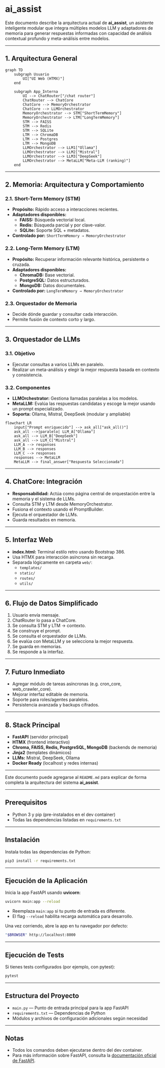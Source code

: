 # ai_assist

Este documento describe la arquitectura actual de **ai_assist**, un asistente inteligente modular que integra múltiples modelos LLM y adaptadores de memoria para generar respuestas informadas con capacidad de análisis contextual profundo y meta-análisis entre modelos.

---

## 1. Arquitectura General

```mermaid
graph TD
    subgraph Usuario
        UI["UI Web (HTMX)"]
    end

    subgraph App_Interna
        UI --> ChatRouter["/chat router"]
        ChatRouter --> ChatCore
        ChatCore --> MemoryOrchestrator
        ChatCore --> LLMOrchestrator
        MemoryOrchestrator --> STM["ShortTermMemory"]
        MemoryOrchestrator --> LTM["LongTermMemory"]
        STM --> FAISS
        STM --> Redis
        STM --> SQLite
        LTM --> ChromaDB
        LTM --> Postgres
        LTM --> MongoDB
        LLMOrchestrator --> LLM1["Ollama"]
        LLMOrchestrator --> LLM2["Mistral"]
        LLMOrchestrator --> LLM3["DeepSeek"]
        LLMOrchestrator --> MetaLLM["Meta-LLM (ranking)"]
    end
```

---

## 2. Memoria: Arquitectura y Comportamiento

### 2.1. Short-Term Memory (STM)

- **Propósito:** Rápido acceso a interacciones recientes.
- **Adaptadores disponibles:**
  - **FAISS:** Búsqueda vectorial local.
  - **Redis:** Búsqueda parcial y por clave-valor.
  - **SQLite:** Soporte SQL + metadatos.
- **Controlado por:** `ShortTermMemory → MemoryOrchestrator`

### 2.2. Long-Term Memory (LTM)

- **Propósito:** Recuperar información relevante histórica, persistente o cruzada.
- **Adaptadores disponibles:**
  - **ChromaDB:** Base vectorial.
  - **PostgreSQL:** Datos estructurados.
  - **MongoDB:** Datos documentales.
- **Controlado por:** `LongTermMemory → MemoryOrchestrator`

### 2.3. Orquestador de Memoria

- Decide dónde guardar y consultar cada interacción.
- Permite fusión de contexto corto y largo.

---

## 3. Orquestador de LLMs

### 3.1. Objetivo

- Ejecutar consultas a varios LLMs en paralelo.
- Realizar un meta-análisis y elegir la mejor respuesta basada en contexto y consistencia.

### 3.2. Componentes

- **LLMOrchestrator:** Gestiona llamadas paralelas a los modelos.
- **MetaLLM:** Evalúa las respuestas candidatas y escoge la mejor usando un prompt especializado.
- **Soporta:** Ollama, Mistral, DeepSeek (modular y ampliable)

```mermaid
flowchart LR
    input["Prompt enriquecido"] --> ask_all["ask_all()"]
    ask_all -->|paralelo| LLM_A["Ollama"]
    ask_all --> LLM_B["DeepSeek"]
    ask_all --> LLM_C["Mistral"]
    LLM_A --> responses
    LLM_B --> responses
    LLM_C --> responses
    responses --> MetaLLM
    MetaLLM --> final_answer["Respuesta Seleccionada"]
```

---

## 4. ChatCore: Integración

- **Responsabilidad:** Actúa como página central de orquestación entre la memoria y el sistema de LLMs.
- Consulta STM y LTM desde MemoryOrchestrator.
- Fusiona el contexto usando el PromptBuilder.
- Ejecuta el orquestador de LLMs.
- Guarda resultados en memoria.

---

## 5. Interfaz Web

- **index.html:** Terminal estilo retro usando Bootstrap 386.
- Usa HTMX para interacción asíncrona sin recarga.
- Separada lógicamente en carpeta `web/`:
  - `templates/`
  - `static/`
  - `routes/`
  - `utils/`

---

## 6. Flujo de Datos Simplificado

1. Usuario envía mensaje.
2. ChatRouter lo pasa a ChatCore.
3. Se consulta STM y LTM → contexto.
4. Se construye el prompt.
5. Se consulta el orquestador de LLMs.
6. Se evalúa con MetaLLM y se selecciona la mejor respuesta.
7. Se guarda en memorias.
8. Se responde a la interfaz.

---

## 7. Futuro Inmediato

- Agregar módulo de tareas asíncronas (e.g. cron_core, web_crawler_core).
- Mejorar interfaz editable de memoria.
- Soporte para roles/agentes paralelos.
- Persistencia avanzada y backups cifrados.

---

## 8. Stack Principal

- **FastAPI** (servidor principal)
- **HTMX** (frontend interactivo)
- **Chroma, FAISS, Redis, PostgreSQL, MongoDB** (backends de memoria)
- **Jinja2** (templates dinámicos)
- **LLMs:** Mistral, DeepSeek, Ollama
- **Docker Ready** (localhost y redes internas)

---

Este documento puede agregarse al `README.md` para explicar de forma completa la arquitectura del sistema **ai_assist**.

---

## Prerequisitos

- Python 3 y pip (pre-instalados en el dev container)
- Todas las dependencias listadas en `requirements.txt`

---

## Instalación

Instala todas las dependencias de Python:

```bash
pip3 install -r requirements.txt
```

---

## Ejecución de la Aplicación

Inicia la app FastAPI usando **uvicorn**:

```bash
uvicorn main:app --reload
```

- Reemplaza `main:app` si tu punto de entrada es diferente.
- El flag `--reload` habilita recarga automática para desarrollo.

Una vez corriendo, abre la app en tu navegador por defecto:

```bash
"$BROWSER" http://localhost:8000
```

---

## Ejecución de Tests

Si tienes tests configurados (por ejemplo, con pytest):

```bash
pytest
```

---

## Estructura del Proyecto

- `main.py` — Punto de entrada principal para la app FastAPI
- `requirements.txt` — Dependencias de Python
- Módulos y archivos de configuración adicionales según necesidad

---

## Notas

- Todos los comandos deben ejecutarse dentro del dev container.
- Para más información sobre FastAPI, consulta la [documentación oficial de FastAPI](https://fastapi.tiangolo.com/).